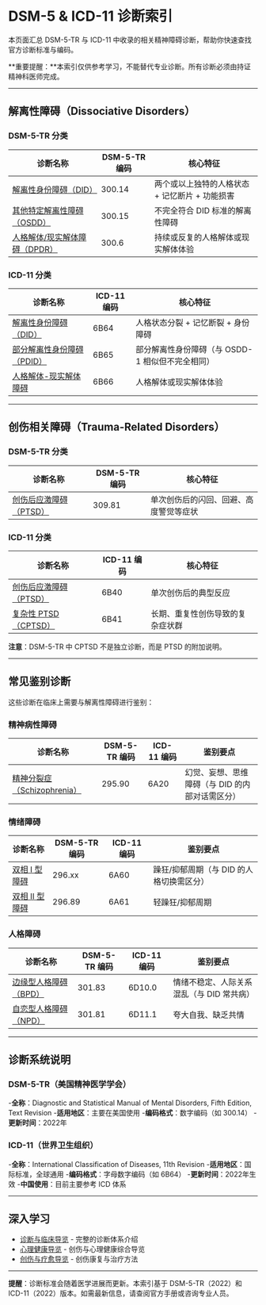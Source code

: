 # DSM-5 & ICD-11 诊断索引

本页面汇总 DSM-5-TR 与 ICD-11 中收录的相关精神障碍诊断，帮助你快速查找官方诊断标准与编码。

**重要提醒：**本索引仅供参考学习，不能替代专业诊断。所有诊断必须由持证精神科医师完成。

---

## 解离性障碍（Dissociative Disorders）

### DSM-5-TR 分类

| 诊断名称 | DSM-5-TR 编码 | 核心特征 |
|---------|--------------|---------|
| [解离性身份障碍（DID）](entries/DID.md) | 300.14 | 两个或以上独特的人格状态 + 记忆断片 + 功能损害 |
| [其他特定解离性障碍（OSDD）](entries/OSDD.md) | 300.15 | 不完全符合 DID 标准的解离性障碍 |
| [人格解体/现实解体障碍（DPDR）](entries/Depersonalization-Derealization-Disorder-DPDR.md) | 300.6 | 持续或反复的人格解体或现实解体体验 |

### ICD-11 分类

| 诊断名称 | ICD-11 编码 | 核心特征 |
|---------|------------|---------|
| [解离性身份障碍（DID）](entries/DID.md) | 6B64 | 人格状态分裂 + 记忆断裂 + 身份障碍 |
| [部分解离性身份障碍（PDID）](entries/Partial-Dissociative-Identity-Disorder-PDID.md) | 6B65 | 部分解离性身份障碍（与 OSDD-1 相似但不完全相同） |
| [人格解体-现实解体障碍](entries/Depersonalization-Derealization-Disorder-DPDR.md) | 6B66 | 人格解体或现实解体体验 |

---

## 创伤相关障碍（Trauma-Related Disorders）

### DSM-5-TR 分类

| 诊断名称 | DSM-5-TR 编码 | 核心特征 |
|---------|--------------|---------|
| [创伤后应激障碍（PTSD）](entries/PTSD.md) | 309.81 | 单次创伤后的闪回、回避、高度警觉等症状 |

### ICD-11 分类

| 诊断名称 | ICD-11 编码 | 核心特征 |
|---------|------------|---------|
| [创伤后应激障碍（PTSD）](entries/PTSD.md) | 6B40 | 单次创伤后的典型反应 |
| [复杂性 PTSD（CPTSD）](entries/CPTSD.md) | 6B41 | 长期、重复性创伤导致的复杂症状群 |

**注意**：DSM-5-TR 中 CPTSD 不是独立诊断，而是 PTSD 的附加说明。

---

## 常见鉴别诊断

这些诊断在临床上需要与解离性障碍进行鉴别：

### 精神病性障碍

| 诊断名称 | DSM-5-TR 编码 | ICD-11 编码 | 鉴别要点 |
|---------|--------------|------------|---------|
| [精神分裂症（Schizophrenia）](entries/Schizophrenia-SC.md) | 295.90 | 6A20 | 幻觉、妄想、思维障碍（与 DID 的内部对话需区分） |

### 情绪障碍

| 诊断名称 | DSM-5-TR 编码 | ICD-11 编码 | 鉴别要点 |
|---------|--------------|------------|---------|
| [双相 I 型障碍](entries/Bipolar-Disorders.md) | 296.xx | 6A60 | 躁狂/抑郁周期（与 DID 的人格切换需区分） |
| [双相 II 型障碍](entries/Bipolar-Disorders.md) | 296.89 | 6A61 | 轻躁狂/抑郁周期 |

### 人格障碍

| 诊断名称 | DSM-5-TR 编码 | ICD-11 编码 | 鉴别要点 |
|---------|--------------|------------|---------|
| [边缘型人格障碍（BPD）](entries/Borderline-Personality-Disorder-BPD.md) | 301.83 | 6D10.0 | 情绪不稳定、人际关系混乱（与 DID 常共病） |
| [自恋型人格障碍（NPD）](entries/Narcissistic-Personality-Disorder-NPD.md) | 301.81 | 6D11.1 | 夸大自我、缺乏共情 |

---

## 诊断系统说明

### DSM-5-TR（美国精神医学学会）

-**全称**：Diagnostic and Statistical Manual of Mental Disorders, Fifth Edition, Text Revision
-**适用地区**：主要在美国使用
-**编码格式**：数字编码（如 300.14）
-**更新时间**：2022年

### ICD-11（世界卫生组织）

-**全称**：International Classification of Diseases, 11th Revision
-**适用地区**：国际标准，全球通用
-**编码格式**：字母数字编码（如 6B64）
-**更新时间**：2022年生效
-**中国使用**：目前主要参考 ICD 体系

---

## 深入学习

- [诊断与临床导览](Clinical-Diagnosis-Guide.md) - 完整的诊断体系介绍
- [心理健康导览](entries/Mental-Health-Guide.md) - 创伤与心理健康综合导览
- [创伤与疗愈导览](Trauma-Healing-Guide.md) - 创伤康复与治疗方法

---

**提醒**：诊断标准会随着医学进展而更新。本索引基于 DSM-5-TR（2022）和 ICD-11（2022）版本。如需最新信息，请查阅官方手册或咨询专业人员。
